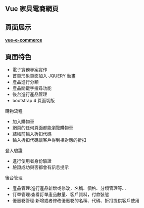 ## Vue 家具電商網頁
## 頁面展示
#### [vue-e-commerce](https://wantzuuuu.github.io/furnitureShopping/#/customer_website/index)
## 頁面特色
* 電子實務專案實作
* 首頁形象頁面加入 JQUERY 動畫
* 產品進行分類
* 產品關鍵字搜尋功能
* 後台進行產品管理
* bootstrap 4 頁面切版

購物流程
  * 加入購物車
  * 網頁的任何頁面都能瀏覽購物車
  * 結帳前輸入折扣代碼
  * 輸入折扣代碼讓客戶得到相對應的折扣

登入驗證
  * 進行使用者身份驗證
  * 驗證成功與否都會有訊息提示

後台管理
 * 產品管理:進行產品新增或修改，名稱、價格、分類管理等...
 * 訂單管理:查看訂單產品數量、客戶資料，付款裝態
 * 優惠卷管理:新增或者修改優惠卷的名稱、代碼、折扣提供客戶使用
